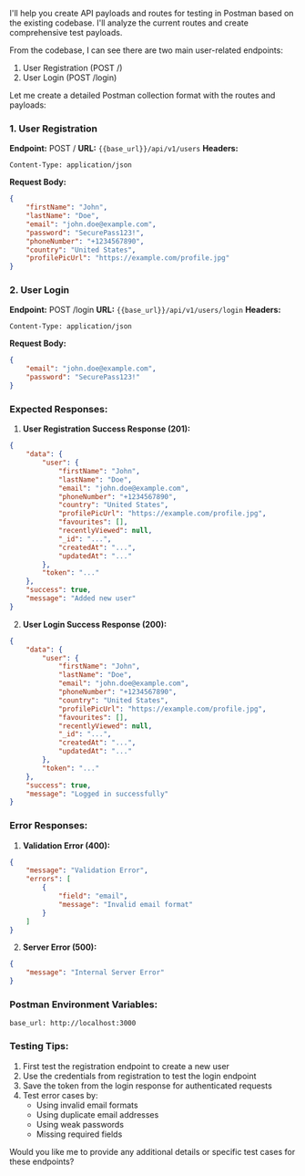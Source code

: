I'll help you create API payloads and routes for testing in Postman based on the existing codebase. I'll analyze the current routes and create comprehensive test payloads.

From the codebase, I can see there are two main user-related endpoints:
1. User Registration (POST /)
2. User Login (POST /login)

Let me create a detailed Postman collection format with the routes and payloads:

### 1. User Registration
**Endpoint:** POST /
**URL:** `{{base_url}}/api/v1/users`
**Headers:**
```
Content-Type: application/json
```

**Request Body:**
```json
{
    "firstName": "John",
    "lastName": "Doe",
    "email": "john.doe@example.com",
    "password": "SecurePass123!",
    "phoneNumber": "+1234567890",
    "country": "United States",
    "profilePicUrl": "https://example.com/profile.jpg"
}
```

### 2. User Login
**Endpoint:** POST /login
**URL:** `{{base_url}}/api/v1/users/login`
**Headers:**
```
Content-Type: application/json
```

**Request Body:**
```json
{
    "email": "john.doe@example.com",
    "password": "SecurePass123!"
}
```

### Expected Responses:

1. **User Registration Success Response (201):**
```json
{
    "data": {
        "user": {
            "firstName": "John",
            "lastName": "Doe",
            "email": "john.doe@example.com",
            "phoneNumber": "+1234567890",
            "country": "United States",
            "profilePicUrl": "https://example.com/profile.jpg",
            "favourites": [],
            "recentlyViewed": null,
            "_id": "...",
            "createdAt": "...",
            "updatedAt": "..."
        },
        "token": "..."
    },
    "success": true,
    "message": "Added new user"
}
```

2. **User Login Success Response (200):**
```json
{
    "data": {
        "user": {
            "firstName": "John",
            "lastName": "Doe",
            "email": "john.doe@example.com",
            "phoneNumber": "+1234567890",
            "country": "United States",
            "profilePicUrl": "https://example.com/profile.jpg",
            "favourites": [],
            "recentlyViewed": null,
            "_id": "...",
            "createdAt": "...",
            "updatedAt": "..."
        },
        "token": "..."
    },
    "success": true,
    "message": "Logged in successfully"
}
```

### Error Responses:

1. **Validation Error (400):**
```json
{
    "message": "Validation Error",
    "errors": [
        {
            "field": "email",
            "message": "Invalid email format"
        }
    ]
}
```

2. **Server Error (500):**
```json
{
    "message": "Internal Server Error"
}
```

### Postman Environment Variables:
```
base_url: http://localhost:3000
```

### Testing Tips:
1. First test the registration endpoint to create a new user
2. Use the credentials from registration to test the login endpoint
3. Save the token from the login response for authenticated requests
4. Test error cases by:
   - Using invalid email formats
   - Using duplicate email addresses
   - Using weak passwords
   - Missing required fields

Would you like me to provide any additional details or specific test cases for these endpoints?